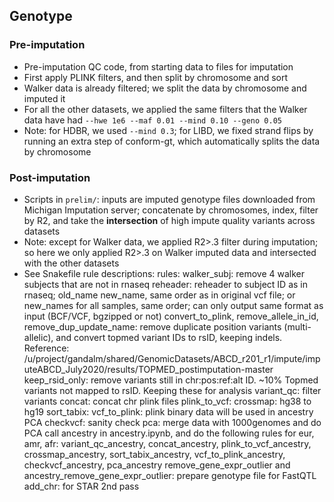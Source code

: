 ## Genotype 
### Pre-imputation
- Pre-imputation QC code, from starting data to files for imputation
- First apply PLINK filters, and then split by chromosome and sort
- Walker data is already filtered; we split the data by chromosome and imputed it
- For all the other datasets, we applied the same filters that the Walker data have had `--hwe 1e6 --maf 0.01 --mind 0.10 --geno 0.05`
- Note: for HDBR, we used `--mind 0.3`; for LIBD, we fixed strand flips by running an extra step of conform-gt, which automatically splits the data by chromosome
### Post-imputation
- Scripts in `prelim/`: inputs are imputed genotype files downloaded from Michigan Imputation server; concatenate by chromosomes, index, filter by R2, and take the **intersection** of high impute quality variants across datasets
- Note: except for Walker data, we applied R2>.3 filter during imputation; so here we only applied R2>.3 on Walker imputed data and intersected with the other datasets
- See Snakefile rule descriptions:
rules:
    walker_subj: remove 4 walker subjects that are not in rnaseq
    reheader: reheader to subject ID as in rnaseq; old_name new_name, same order as in original vcf file; or new_names for all samples, same order; can only output same format as input (BCF/VCF, bgzipped or not)
    convert_to_plink, remove_allele_in_id, remove_dup_update_name: remove duplicate position variants (multi-allelic), and convert topmed variant IDs to rsID, keeping indels. Reference: /u/project/gandalm/shared/GenomicDatasets/ABCD_r201_r1/impute/imputeABCD_July2020/results/TOPMED_postimputation-master
    keep_rsid_only: remove variants still in chr:pos:ref:alt ID. ~10% Topmed variants not mapped to rsID. Keeping these for analysis
    variant_qc: filter variants
    concat: concat chr plink files
    plink_to_vcf:
    crossmap: hg38 to hg19
    sort_tabix:
    vcf_to_plink: plink binary data will be used in ancestry PCA
    checkvcf: sanity check
    pca: merge data with 1000genomes and do PCA
    call ancestry in ancestry.ipynb, and do the following rules for eur, amr, afr: variant_qc_ancestry, concat_ancestry, plink_to_vcf_ancestry, crossmap_ancestry, sort_tabix_ancestry, vcf_to_plink_ancestry, checkvcf_ancestry, pca_ancestry
    remove_gene_expr_outlier and ancestry_remove_gene_expr_outlier: prepare genotype file for FastQTL
    add_chr: for STAR 2nd pass

